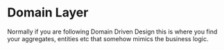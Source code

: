 ﻿# Domain Layer
Normally if you are following Domain Driven Design this is where you find your aggregates, entities etc that somehow mimics the business logic.